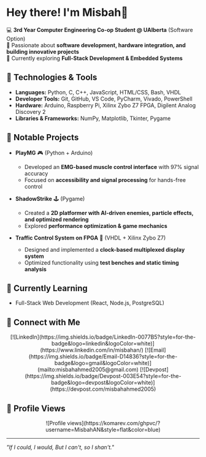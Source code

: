 # Hey there! I'm Misbah👋  

💻 **3rd Year Computer Engineering Co-op Student @ UAlberta** (Software Option)  
🚀 Passionate about **software development, hardware integration, and building innovative projects**  
🎯 Currently exploring **Full-Stack Development & Embedded Systems**  

## 🔧 Technologies & Tools  
- **Languages:** Python, C, C++, JavaScript, HTML/CSS, Bash, VHDL  
- **Developer Tools:** Git, GitHub, VS Code, PyCharm, Vivado, PowerShell  
- **Hardware:** Arduino, Raspberry Pi, Xilinx Zybo Z7 FPGA, Digilent Analog Discovery 2  
- **Libraries & Frameworks:** NumPy, Matplotlib, Tkinter, Pygame  

## 📌 Notable Projects  
- **PlayMG** 🎮 (Python + Arduino)  
  - Developed an **EMG-based muscle control interface** with 97% signal accuracy  
  - Focused on **accessibility and signal processing** for hands-free control  

- **ShadowStrike** 🕹️ (Pygame)  
  - Created a **2D platformer with AI-driven enemies, particle effects, and optimized rendering**  
  - Explored **performance optimization & game mechanics**  

- **Traffic Control System on FPGA** 🚦 (VHDL + Xilinx Zybo Z7)  
  - Designed and implemented a **clock-based multiplexed display system**  
  - Optimized functionality using **test benches and static timing analysis**  

## 🌱 Currently Learning  
- Full-Stack Web Development (React, Node.js, PostgreSQL)  

## 🔗 Connect with Me  

<div align="center">
[![LinkedIn](https://img.shields.io/badge/LinkedIn-0077B5?style=for-the-badge&logo=linkedin&logoColor=white)](https://www.linkedin.com/in/misbahan/)
[![Email](https://img.shields.io/badge/Email-D14836?style=for-the-badge&logo=gmail&logoColor=white)](mailto:misbahahmed2005@gmail.com)
[![Devpost](https://img.shields.io/badge/Devpost-003E54?style=for-the-badge&logo=devpost&logoColor=white)](https://devpost.com/misbahahmed2005)
</div>

## 👀 Profile Views

<div align="center">
![Profile views](https://komarev.com/ghpvc/?username=MisbahAN&style=flat&color=blue)
</div>

---
_"If I could, I would, But I can't, so I shan't."_  
